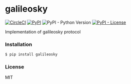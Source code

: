 # galileosky

[![CircleCI](https://img.shields.io/circleci/project/github/pikhovkin/galileosky.svg)](https://circleci.com/gh/pikhovkin/galileosky)
[![PyPI](https://img.shields.io/pypi/v/galileosky.svg)](https://pypi.org/project/galileosky/)
![PyPI - Python Version](https://img.shields.io/pypi/pyversions/galileosky.svg)
[![PyPI - License](https://img.shields.io/pypi/l/galileosky)](./LICENSE)

Implementation of galileosky protocol

### Installation

```bash
$ pip install galileosky
```

### License

MIT
